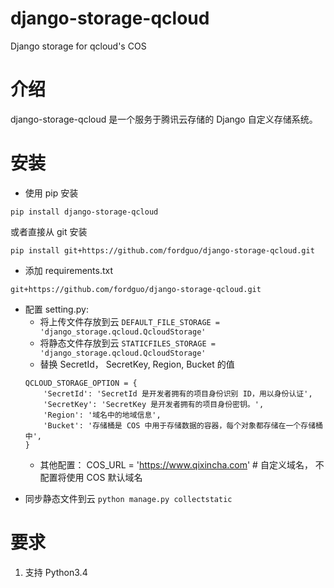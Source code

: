 # django-storage-qcloud

Django storage for qcloud's COS

# 介绍

django-storage-qcloud 是一个服务于腾讯云存储的 Django 自定义存储系统。

# 安装

- 使用 pip 安装

```
pip install django-storage-qcloud
```

或者直接从 git 安装

```
pip install git+https://github.com/fordguo/django-storage-qcloud.git
```

- 添加 requirements.txt

```
git+https://github.com/fordguo/django-storage-qcloud.git
```

- 配置 setting.py:
  - 将上传文件存放到云
    `DEFAULT_FILE_STORAGE = 'django_storage.qcloud.QcloudStorage'`
  - 将静态文件存放到云
    `STATICFILES_STORAGE = 'django_storage.qcloud.QcloudStorage'`
  - 替换 SecretId， SecretKey, Region, Bucket 的值
  ```
  QCLOUD_STORAGE_OPTION = {
      'SecretId': 'SecretId 是开发者拥有的项目身份识别 ID，用以身份认证',
      'SecretKey': 'SecretKey 是开发者拥有的项目身份密钥。',
      'Region': '域名中的地域信息',
      'Bucket': '存储桶是 COS 中用于存储数据的容器，每个对象都存储在一个存储桶中',
  }
  ```
  - 其他配置：
    COS_URL = 'https://www.qixincha.com' # 自定义域名， 不配置将使用 COS 默认域名

* 同步静态文件到云
  `python manage.py collectstatic`

# 要求

1. 支持 Python3.4
